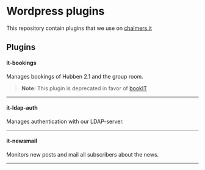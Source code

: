 Wordpress plugins
===================

This repository contain plugins that we use on [chalmers.it](https://chalmers.it)

Plugins
-------------

#### it-bookings

Manages bookings of Hubben 2.1 and the group room.
> **Note:**
> This plugin is deprecated in favor of [bookIT](https://github.com/cthit/bookIT)

----------

#### it-ldap-auth
Manages authentication with our LDAP-server.

----------

#### it-newsmail
Monitors new posts and mail all subscribers about the news.

----------
